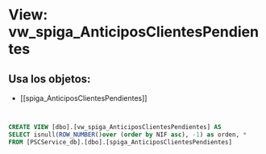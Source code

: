 # View: vw_spiga_AnticiposClientesPendientes

## Usa los objetos:
- [[spiga_AnticiposClientesPendientes]]

```sql


CREATE VIEW [dbo].[vw_spiga_AnticiposClientesPendientes] AS
SELECT isnull(ROW_NUMBER()over (order by NIF asc), -1) as orden, *
FROM [PSCService_db].[dbo].[spiga_AnticiposClientesPendientes]


```
